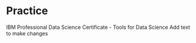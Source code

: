 # Practice
IBM Professional Data Science Certificate - Tools for Data Science 
Add text to make changes
